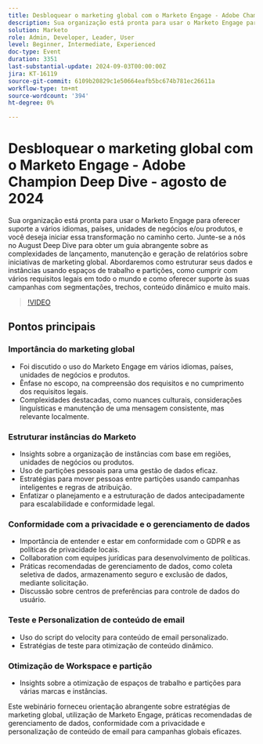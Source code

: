 ```yaml
---
title: Desbloquear o marketing global com o Marketo Engage - Adobe Champion Deep Dive - agosto de 2024
description: Sua organização está pronta para usar o Marketo Engage para oferecer suporte a vários idiomas, países, unidades de negócios e/ou produtos, e você deseja iniciar essa transformação no caminho certo. Junte-se a nós no August Deep Dive para obter um guia abrangente sobre as complexidades de lançamento, manutenção e geração de relatórios sobre iniciativas de marketing global. Abordaremos como estruturar seus dados e instâncias usando espaços de trabalho e partições, como cumprir com vários requisitos legais em todo o mundo e como oferecer suporte às suas campanhas com segmentações, trechos, conteúdo dinâmico e muito mais.
solution: Marketo
role: Admin, Developer, Leader, User
level: Beginner, Intermediate, Experienced
doc-type: Event
duration: 3351
last-substantial-update: 2024-09-03T00:00:00Z
jira: KT-16119
source-git-commit: 6109b20829c1e50664eafb5bc674b781ec26611a
workflow-type: tm+mt
source-wordcount: '394'
ht-degree: 0%

---
```



# Desbloquear o marketing global com o Marketo Engage - Adobe Champion Deep Dive - agosto de 2024

Sua organização está pronta para usar o Marketo Engage para oferecer suporte a vários idiomas, países, unidades de negócios e/ou produtos, e você deseja iniciar essa transformação no caminho certo. Junte-se a nós no August Deep Dive para obter um guia abrangente sobre as complexidades de lançamento, manutenção e geração de relatórios sobre iniciativas de marketing global. Abordaremos como estruturar seus dados e instâncias usando espaços de trabalho e partições, como cumprir com vários requisitos legais em todo o mundo e como oferecer suporte às suas campanhas com segmentações, trechos, conteúdo dinâmico e muito mais.

>[!VIDEO](https://video.tv.adobe.com/v/3433245/?learn=on)

## Pontos principais

### Importância do marketing global

* Foi discutido o uso do Marketo Engage em vários idiomas, países, unidades de negócios e produtos.
* Ênfase no escopo, na compreensão dos requisitos e no cumprimento dos requisitos legais.
* Complexidades destacadas, como nuances culturais, considerações linguísticas e manutenção de uma mensagem consistente, mas relevante localmente.

### Estruturar instâncias do Marketo

* Insights sobre a organização de instâncias com base em regiões, unidades de negócios ou produtos.
* Uso de partições pessoais para uma gestão de dados eficaz.
* Estratégias para mover pessoas entre partições usando campanhas inteligentes e regras de atribuição.
* Enfatizar o planejamento e a estruturação de dados antecipadamente para escalabilidade e conformidade legal.

### Conformidade com a privacidade e o gerenciamento de dados

* Importância de entender e estar em conformidade com o GDPR e as políticas de privacidade locais.
* Collaboration com equipes jurídicas para desenvolvimento de políticas.
* Práticas recomendadas de gerenciamento de dados, como coleta seletiva de dados, armazenamento seguro e exclusão de dados, mediante solicitação.
* Discussão sobre centros de preferências para controle de dados do usuário.

### Teste e Personalization de conteúdo de email

* Uso do script do velocity para conteúdo de email personalizado.
* Estratégias de teste para otimização de conteúdo dinâmico.

### Otimização de Workspace e partição

* Insights sobre a otimização de espaços de trabalho e partições para várias marcas e instâncias.

Este webinário forneceu orientação abrangente sobre estratégias de marketing global, utilização de Marketo Engage, práticas recomendadas de gerenciamento de dados, conformidade com a privacidade e personalização de conteúdo de email para campanhas globais eficazes.
